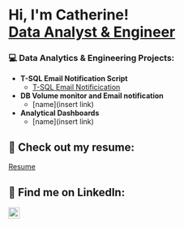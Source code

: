 <h1>Hi, I'm Catherine! <br/><a href="[https://github.com/cperlick](https://www.linkedin.com/public-profile/settings?trk=d_flagship3_profile_self_view_public_profile)">Data Analyst & Engineer</a>
<h3>💻 Data Analytics & Engineering Projects:</h3>

- <b>T-SQL Email Notification Script</b>
  - [T-SQL Email Notificication](https://github.com/Cperlick/TSQLEMAIL/blob/main/README.md)
- <b>DB Volume monitor and Email notification</b>
  - [name](insert link)
- <b>Analytical Dashboards</b>
  - [name](insert link)

<h2> 💼 Check out my resume:</h2>

 [Resume](https://docs.google.com/document/d/1IlSE0XYHJXqx7P88TOBP1oZkWrOhMGSwzF7sWWzNr9Y/edit?usp=sharing)
 
<h2> 🔗 Find me on LinkedIn:</h2>

[<img align="left" alt="CatherinePerlick | LinkedIn" width="22px" src="https://cdn.jsdelivr.net/npm/simple-icons@v3/icons/linkedin.svg" />][linkedin]

[linkedin]: https://www.linkedin.com/in/catherine-perlick-4ab16b169/

<!--
Here are some ideas to get you started:
- 🔭 I’m currently working on ...
- 🌱 I’m currently learning ...
- 👯 I’m looking to collaborate on ...
- 🤔 I’m looking for help with ...
- 💬 Ask me about ...
- 📫 How to reach me: ...
- 😄 Pronouns: ...
- ⚡ Fun fact: ...
-->
